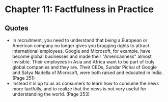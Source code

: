 # Chapter 11: Factfulness in Practice

## Quotes
- In recruitment, you need to understand that being a European or American company no longer gives you bragging rights to attract international employees. Google and Microsoft, for example, have become global businesses and made their "Americanness" almost invisible. Their employees in Asia and Africa want to be part of truly global companies and they are. Their CEOs, Sundar Pichai of Google and Satya Nadella of Microsoft, were both raised and educated in India. (Page 251)
- Instead it is up to us as consumers to learn how to consume the news more factfully, and to realize that the news is not very useful for understanding the world. (Page 253)
